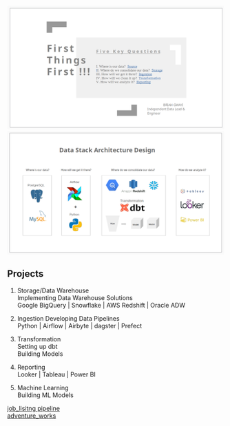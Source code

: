 ![airflowbanner](assets/imgs/I.png)
![airflowbanner](assets/imgs/II.png)

## Projects  
1. Storage/Data Warehouse  
Implementing Data Warehouse Solutions   
Google BigQuery | Snowflake | AWS Redshift | Oracle ADW   

2. Ingestion
Developing Data Pipelines  
Python | Airflow | Airbyte | dagster | Prefect   

3. Transformation  
Setting up dbt  
Building Models  

4. Reporting   
Looker | Tableau | Power BI  

5. Machine Learning   
Building ML Models  


[job_lisitng pipeline](https://github.com/BrianGwayi/Simple_Airflow_Pipeline)  
[adventure_works](https://github.com/BrianGwayi/Apache-Airflow)
